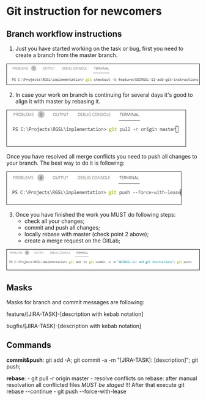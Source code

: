 # Git instruction for newcomers

## Branch workflow instructions

1. Just you have started working on the task or bug, first you need to create a branch from the master branch.

<img src="./images/create-branch.jpg"  border="1px solid red">

2. In case your work on branch is continuing for several days it's good to align it with master by rebasing it.

<img src="./images/git-rebase.jpg"  border="1px solid red">

Once you have resolved all merge conflicts you need to push all changes to your branch. The best way to do it is following:

<img src="./images/git-push.jpg"  border="1px solid red">

3. Once you have finished the work you MUST do following steps:
   - check all your changes;
   - commit and push all changes;
   - locally rebase with master (check point 2 above);
   - create a merge request on the GitLab;

<img src="./images/git-commit.jpg"  border="1px solid red">


## Masks

Masks for branch and commit messages are following:

feature/[JIRA-TASK]-[description with kebab notation]

bugfix/[JIRA-TASK]-[description with kebab notation]


## Commands

**commit&push**: git add -A; git commit -a -m "[JIRA-TASK]: [description]"; git push;

**rebase**:
     - git pull -r origin master
     - resolve conflicts on rebase: after manual resolvation all conflicted files *MUST be staged* !!! After that execute git rebase --continue
     - git push --force-with-lease
